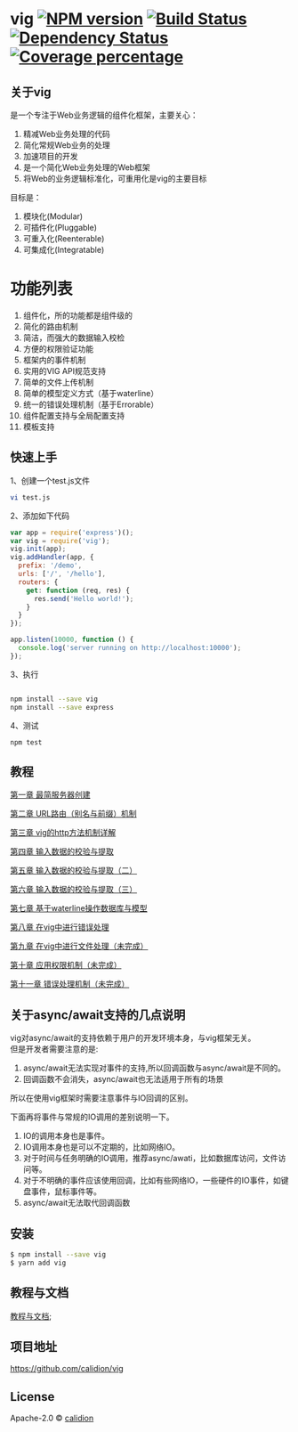# vig [![NPM version][npm-image]][npm-url] [![Build Status][travis-image]][travis-url] [![Dependency Status][daviddm-image]][daviddm-url] [![Coverage percentage][coveralls-image]][coveralls-url]

## 关于vig

是一个专注于Web业务逻辑的组件化框架，主要关心：

1. 精减Web业务处理的代码
2. 简化常规Web业务的处理
3. 加速项目的开发
4. 是一个简化Web业务处理的Web框架
5. 将Web的业务逻辑标准化，可重用化是vig的主要目标

目标是：

1. 模块化(Modular)
2. 可插件化(Pluggable)
3. 可重入化(Reenterable)
4. 可集成化(Integratable)

# 功能列表

1. 组件化，所的功能都是组件级的
2. 简化的路由机制
3. 简洁，而强大的数据输入校检
4. 方便的权限验证功能
5. 框架内的事件机制
6. 实用的VIG API规范支持
7. 简单的文件上传机制
8. 简单的模型定义方式（基于waterline）
9. 统一的错误处理机制（基于Errorable）
10. 组件配置支持与全局配置支持
11. 模板支持


## 快速上手

1、创建一个test.js文件

```sh
vi test.js
```

2、添加如下代码

```js
var app = require('express')();
var vig = require('vig');
vig.init(app);
vig.addHandler(app, {
  prefix: '/demo',
  urls: ['/', '/hello'],
  routers: {
    get: function (req, res) {
      res.send('Hello world!');
    }
  }
});

app.listen(10000, function () {
  console.log('server running on http://localhost:10000');
});
```

3、执行

```sh

npm install --save vig
npm install --save express

```

4、测试

```
npm test
```

## 教程

[第一章 最简服务器创建](./demo/chapter-1)   

[第二章 URL路由（别名与前缀）机制](./demo/chapter-1)   

[第三章 vig的http方法机制详解](./demo/chapter-2)  

[第四章 输入数据的校验与提取](./demo/chapter-3)  

[第五章 输入数据的校验与提取（二）](./demo/chapter-4)  

[第六章 输入数据的校验与提取（三）](./demo/chapter-5)  

[第七章 基于waterline操作数据库与模型](./demo/chapter-6)  

[第八章 在vig中进行错误处理](./demo/chapter-7)   

[第九章 在vig中进行文件处理（未完成）](./demo/chapter-8)    

[第十章 应用权限机制（未完成）](./demo/chapter-9)    

[第十一章 错误处理机制（未完成）](./demo/chapter-10)    


## 关于async/await支持的几点说明

vig对async/await的支持依赖于用户的开发环境本身，与vig框架无关。  
但是开发者需要注意的是:

1. async/await无法实现对事件的支持,所以回调函数与async/await是不同的。
2. 回调函数不会消失，async/await也无法适用于所有的场景

所以在使用vig框架时需要注意事件与IO回调的区别。  

下面再将事件与常规的IO调用的差别说明一下。

1. IO的调用本身也是事件。  
2. IO调用本身也是可以不定期的，比如网络IO。  
3. 对于时间与任务明确的IO调用，推荐async/awati，比如数据库访问，文件访问等。  
4. 对于不明确的事件应该使用回调，比如有些网络IO，一些硬件的IO事件，如键盘事件，鼠标事件等。  
5. async/await无法取代回调函数  

## 安装

```sh
$ npm install --save vig
$ yarn add vig
```

## 教程与文档

[教程与文档](./docs/README.md);

## 项目地址

https://github.com/calidion/vig


## License

Apache-2.0 © [calidion](https://github.com/calidion)


[npm-image]: https://badge.fury.io/js/vig.svg
[npm-url]: https://npmjs.org/package/vig
[travis-image]: https://travis-ci.org/calidion/vig.svg?branch=master
[travis-url]: https://travis-ci.org/calidion/vig
[daviddm-image]: https://david-dm.org/calidion/vig.svg?theme=shields.io
[daviddm-url]: https://david-dm.org/calidion/vig
[coveralls-image]: https://coveralls.io/repos/calidion/vig/badge.svg
[coveralls-url]: https://coveralls.io/r/calidion/vig
